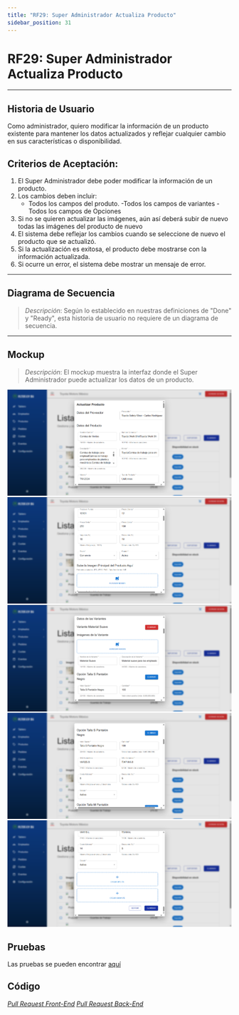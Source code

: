 ```yaml
---
title: "RF29: Super Administrador Actualiza Producto"
sidebar_position: 31
---
```


# RF29: Super Administrador Actualiza Producto

---

## Historia de Usuario

Como administrador, quiero modificar la información de un producto existente para mantener los datos actualizados y reflejar cualquier cambio en sus características o disponibilidad.

## **Criterios de Aceptación:**

1. El Super Administrador debe poder modificar la información de un producto.
2. Los cambios deben incluir:
   - Todos los campos del produto.
     -Todos los campos de variantes
     -Todos los campos de Opciones
3. Si no se quieren actualizar las imágenes, aún así deberá subir de nuevo todas las imágenes del producto de nuevo
4. El sistema debe reflejar los cambios cuando se seleccione de nuevo el producto que se actualizó.
5. Si la actualización es exitosa, el producto debe mostrarse con la información actualizada.
6. Si ocurre un error, el sistema debe mostrar un mensaje de error.

---

## **Diagrama de Secuencia**

> _Descripción_: Según lo establecido en nuestras definiciones de "Done" y "Ready", esta historia de usuario no requiere de un diagrama de secuencia.

---

## **Mockup**

> _Descripción_: El mockup muestra la interfaz donde el Super Administrador puede actualizar los datos de un producto.

![alt_text](imagenes/US40.png)
![alt_text](imagenes/US40.1.png)
![alt_text](imagenes/US40.2.png)
![alt_text](imagenes/US40.3.png)
![alt_text](imagenes/US40.4.png)

## Pruebas

Las pruebas se pueden encontrar [aquí](https://docs.google.com/spreadsheets/d/1NLGwGrGA5PVOEzLaqxa8Ts1D_Ng3QzzqNKWJYUzxD-M/edit?gid=745999312#gid=745999312)

## **Código**

_<u>[Pull Request Front-End](https://github.com/CodeAnd-Co/Frontend-Text-Lines/pull/183)</u>_
_<u>[Pull Request Back-End]()</u>_
